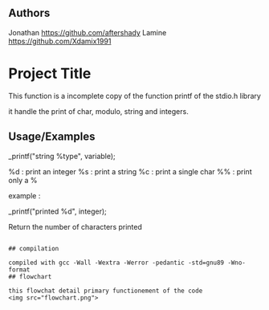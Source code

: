 
## Authors


Jonathan
https://github.com/aftershady
Lamine
https://github.com/Xdamix1991

# Project Title

This function is a incomplete copy of the function printf of the stdio.h library

it handle the print of char, modulo, string and integers.
## Usage/Examples

_printf("string %type", variable);

%d : print an integer
%s : print a string
%c : print a single char
%% : print only a %

example :

_printf("printed %d", integer);

Return the number of characters printed
```

## compilation

compiled with gcc -Wall -Wextra -Werror -pedantic -std=gnu89 -Wno-format
## flowchart

this flowchat detail primary functionement of the code
<img src="flowchart.png">

